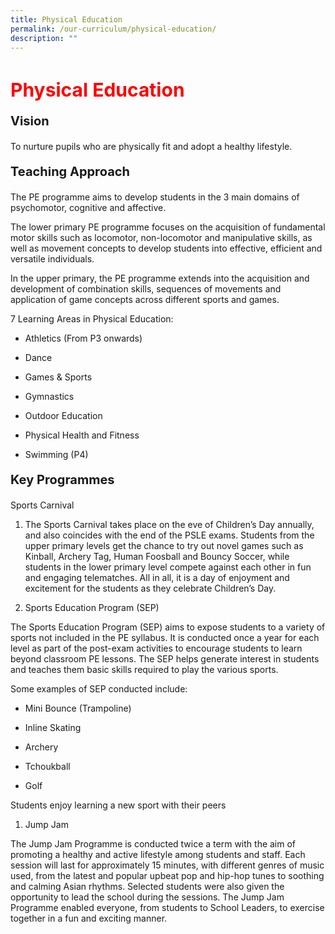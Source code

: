 ```yaml
---
title: Physical Education
permalink: /our-curriculum/physical-education/
description: ""
---
```

<h1 style=color:red;font-size:30px>Physical Education</h1>

<p style=font-size:20px><strong>Vision</strong></p>
To nurture pupils who are physically fit and adopt a healthy lifestyle.

<p style=font-size:20px><strong>Teaching Approach</strong></p>

The PE programme aims to develop students in the 3 main domains of psychomotor, cognitive and affective.

The lower primary PE programme focuses on the acquisition of fundamental motor skills such as locomotor, non-locomotor and manipulative skills, as well as movement concepts to develop students into effective, efficient and versatile individuals. 

In the upper primary, the PE programme extends into the acquisition and development of combination skills, sequences of movements and application of game concepts across different sports and games.

7 Learning Areas in Physical Education:

*   Athletics (From P3 onwards)
    
*   Dance
    
*   Games & Sports
    
*   Gymnastics
    
*   Outdoor Education
    
*   Physical Health and Fitness
    
*   Swimming (P4)

<p style=font-size:20px><strong>Key Programmes</strong></p>

Sports Carnival

1.  The Sports Carnival takes place on the eve of Children’s Day annually, and also coincides with the end of the PSLE exams. Students from the upper primary levels get the chance to try out novel games such as Kinball, Archery Tag, Human Foosball and Bouncy Soccer, while students in the lower primary level compete against each other in fun and engaging telematches. All in all, it is a day of enjoyment and excitement for the students as they celebrate Children’s Day.

2.  Sports Education Program (SEP)

The Sports Education Program (SEP) aims to expose students to a variety of sports not included in the PE syllabus. It is conducted once a year for each level as part of the post-exam activities to encourage students to learn beyond classroom PE lessons. The SEP helps generate interest in students and teaches them basic skills required to play the various sports.

Some examples of SEP conducted include:
*   Mini Bounce (Trampoline)
    
*   Inline Skating
    
*   Archery
    
*   Tchoukball
    
*   Golf

Students enjoy learning a new sport with their peers

1.  Jump Jam
    

The Jump Jam Programme is conducted twice a term with the aim of promoting a healthy and active lifestyle among students and staff. Each session will last for approximately 15 minutes, with different genres of music used, from the latest and popular upbeat pop and hip-hop tunes to soothing and calming Asian rhythms. Selected students were also given the opportunity to lead the school during the sessions. The Jump Jam Programme enabled everyone, from students to School Leaders, to exercise together in a fun and exciting manner.

